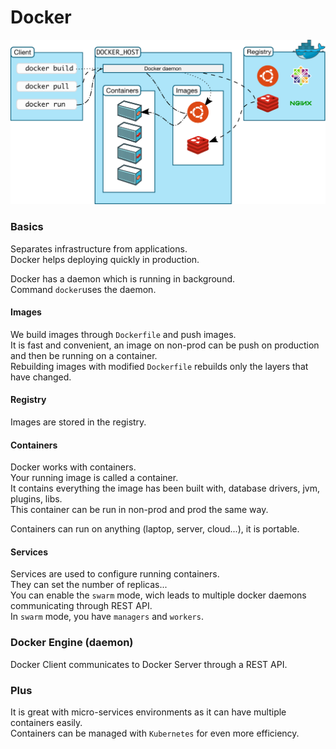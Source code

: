 Docker
====

![Docker](docker-architecture.svg)

### Basics

Separates infrastructure from applications.  
Docker helps deploying quickly in production.  

Docker has a daemon which is running in background.  
Command `docker`uses the daemon.  

#### Images

We build images through `Dockerfile` and push images.  
It is fast and convenient, an image on non-prod can be push on production and then be running on a container.  
Rebuilding images with modified `Dockerfile` rebuilds only the layers that have changed.  

#### Registry

Images are stored in the registry. 

#### Containers

Docker works with containers.  
Your running image is called a container.  
It contains everything the image has been built with, database drivers, jvm, plugins, libs.  
This container can be run in non-prod and prod the same way.  

Containers can run on anything (laptop, server, cloud...), it is portable.  

#### Services

Services are used to configure running containers.  
They can set the number of replicas...  
You can enable the `swarm` mode, wich leads to multiple docker daemons communicating through REST API.  
In `swarm` mode, you have `managers` and `workers`.  

### Docker Engine (daemon)

Docker Client communicates to Docker Server through a REST API.  


### Plus

It is great with micro-services environments as it can have multiple containers easily.  
Containers can be managed with `Kubernetes` for even more efficiency.
